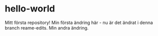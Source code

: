 # hello-world
Mitt första repository!
Min första ändring här - nu är det ändrat i denna branch reame-edits.
Min andra ändring.
